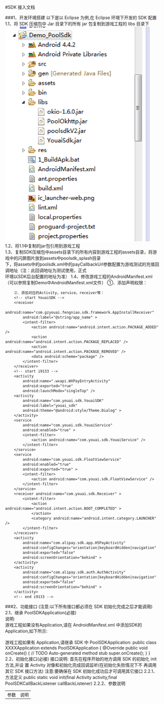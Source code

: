 #SDK 接入文档

###1、开发环境搭建
    以下是以 Eclipse 为例,在 Eclipse 环境下开发的 SDK 配置<br>
    1.1、将 SDK 压缩包中 Jar 目录下的所有 jar 包复制到游戏工程的 libs 目录下<br>
    ![Alt text](../image/image1.png)
    1.2、将1.1中复制的jar包引用到游戏工程<br>
    1.3、复制SDK压缩包中assets目录下的所有内容到游戏工程的assets目录，将游戏中的闪屏图片放到assets中poolsdk_splash目录<br>		            下，将assets中的poolsdk.xml中的payCallbackUrl参数配置为游戏测试的充值回调地址（注：此回调地址为测试使用，正式<br>		           环境以SDK后台配置的地址为准）
    1.4、修改游戏工程的AndroidManifest.xml（可以参照复制Demo中AndroidManifest.xml文件）
        ①．添加声明权限：
        <uses-permission android:name="android.permission.INTERNET" />
        <uses-permission android:name="android.permission.WRITE_EXTERNAL_STORAGE" />
        <uses-permission android:name="android.permission.MOUNT_UNMOUNT_FILESYSTEMS" />
 	    <uses-permission android:name="android.permission.RECEIVE_BOOT_COMPLETED" />
        <uses-permission android:name="android.permission.INTERNET" />
        <uses-permission android:name="android.permission.ACCESS_NETWORK_STATE" />
        <uses-permission android:name="android.permission.READ_PHONE_STATE" />
        <uses-permission android:name="android.permission.WRITE_EXTERNAL_STORAGE" />
        <uses-permission android:name="android.permission.ACCESS_WIFI_STATE" />
        <uses-permission android:name="android.permission.SYSTEM_ALERT_WINDOW" />
        <uses-permission android:name="android.permission.READ_LOGS" />
        <uses-permission android:name="android.permission.GET_TASKS" />
        
        ②．添加对应的Activity，service，receiver等：
        <!-- start YouaiSDK -->
        <receiver
            android:name="com.gzyouai.fengniao.sdk.framework.AppInstallReceiver"
            android:label="@string/app_name" >
            <intent-filter>
                <action android:name="android.intent.action.PACKAGE_ADDED" />
                <action android:name="android.intent.action.PACKAGE_REPLACED" />
                <action android:name="android.intent.action.PACKAGE_REMOVED" />
                <data android:scheme="package" />
            </intent-filter>
        </receiver>
        <!-- start i9133 -->
        <activity
            android:name=".wxapi.WXPayEntryActivity"
            android:exported="true"
            android:launchMode="singleTop" />
        <activity
            android:name="com.youai.sdk.YouaiSDK"
            android:label="youai_sdk"
            android:theme="@android:style/Theme.Dialog" >
        </activity>
        <service
            android:name="com.youai.sdk.YouaiService"
            android:enabled="true" >
            <intent-filter>
                <action android:name="com.youai.sdk.YouaiService" />
            </intent-filter>
        </service>
        <service
            android:name="com.youai.sdk.FloatViewService"
            android:enabled="true"
            android:exported="true" >
            <intent-filter>
                <action android:name="com.youai.sdk.FloatViewService" />
            </intent-filter>
        </service>
        <receiver android:name="com.youai.sdk.Receiver" >
            <intent-filter>
                <action android:name="android.intent.action.BOOT_COMPLETED" >
                </action>
                <category android:name="android.intent.category.LAUNCHER" />
            </intent-filter>
        </receiver>
        <activity
            android:name="com.alipay.sdk.app.H5PayActivity"
            android:configChanges="orientation|keyboardHidden|navigation"
            android:exported="false"
            android:screenOrientation="behind" >
        </activity>
        <activity
            android:name="com.alipay.sdk.auth.AuthActivity"
            android:configChanges="orientation|keyboardHidden|navigation"
            android:exported="false"
            android:screenOrientation="behind" >
        </activity>
        <!-- end i9133 -->
        
###2、功能接口
    (注意:以下所有接口都必须在 SDK 初始化完成之后才能调用)<br>
    2.1、继承 PoolSDKApplication(必接) <br>
    说明:<br>
    游戏工程如果没有Application,请在 AndroidManifest.xml 中添加SDK的Application,如下所示:<br>
    <application android:name="com.gzyouai.publicsdk.application.PoolSDKApplication"><br>
    游戏工程如果有 Application,请继承 SDK 中 PoolSDKApplication:
    public class XXXXApplication extends PoolSDKApplication { 
        @Override
        public void onCreate() {
            // TODO Auto-generated method stub
            super.onCreate();
        } 
    }
    2.2、初始化接口(必接)
        接口说明:
        首先在程序开始的地方调用 SDK 的初始化 init 方法,并设 置 Activity 对像和初始化完成回调监听(在初始化失败情况下不 再调用其它 SDK 接口方法)
        注意:要确保在 SDK 初始化成功后才可调用其它接口
        2.2.1、方法定义
            public static void init(final Activity activity,final PoolSDKCallBackListener callBackListener) 
        2.2.2、参数说明
        <table>
            <tr>
                <td>参数</td>
                <td>说明</td>
            </tr>
        </table>
